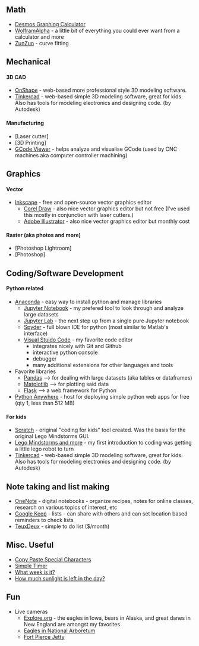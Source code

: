 ## Math
- [Desmos Graphing Calculator](https://www.desmos.com/calculator)
- [WolframAlpha](https://www.wolframalpha.com/) - a little bit of everything you could ever want from a calculator and more
- [ZunZun](www.zunzun.com) - curve fitting

## Mechanical 
  
#### 3D CAD
- [OnShape](www.onshape.com) - web-based more professional style 3D modeling software.
- [Tinkercad](https://www.tinkercad.com/) - web-based simple 3D modeling software, great for kids. Also has tools for modeling electronics and designing code. (by Autodesk) 
  
#### Manufacturing
- [Laser cutter]
- [3D Printing]
- [GCode Viewer](http://gcode.ws/#) - helps analyze and visualise GCode (used by CNC machines aka computer controller machining)

## Graphics
  
#### Vector
- [Inkscape](https://inkscape.org/) - free and open-source vector graphics editor
   - [Corel Draw](https://www.coreldraw.com/) - also nice vector graphics editor but not free (I've used this mostly in conjunction with laser cutters.)
   - [Adobe Illustrator](https://www.adobe.com/products/illustrator.html) - also nice vector graphics editor but monthly cost
  
#### Raster (aka photos and more)
- [Photoshop Lightroom]
- [Photoshop]

## Coding/Software Development
  
#### Python related
- [Anaconda](https://www.anaconda.com/) - easy way to install python and manage libraries
   - [Jupyter Notebook](https://jupyter.org/) - my prefered tool to look through and analyze large datasets
   - [Jupyter Lab](https://jupyter.org/) - the next step up from a single pure Jupyter notebook
   - [Spyder](https://www.spyder-ide.org/) - full blown IDE for python (most similar to Matlab's interface)
   - [Visual Stuido Code](https://code.visualstudio.com/) - my favorite code editor
      - integrates nicely with Git and Github
      - interactive python console
      - debugger
      - many additional extensions for other languages and tools
- Favorite libraries
   - [Pandas](https://pandas.pydata.org/) --> for dealing with large datasets (aka tables or dataframes)
   - [Matplotlib](https://matplotlib.org/) --> for plotting said data
   - [Flask](https://flask.palletsprojects.com/) --> a web framework for Python 
- [Python Anywhere](https://pythonanywhere.com/) - host for deploying simple python web apps for free (qty 1, less than 512 MB)
  
#### For kids
- [Scratch](https://scratch.mit.edu/) - original "coding for kids" tool created. Was the basis for the original Lego Mindstorms GUI.
- [Lego Mindstorms and more](https://education.lego.com/) - my first introduction to coding was getting a little lego robot to turn
- [Tinkercad](https://www.tinkercad.com/) - web-based simple 3D modeling software, great for kids. Also has tools for modeling electronics and designing code. (by Autodesk) 

## Note taking and list making
- [OneNote](https://www.onenote.com/) - digital notebooks - organize recipes, notes for online classes, research on various topics of interest, etc
- [Google Keep](https://keep.google.com) - lists - can share with others and can set location based reminders to check lists 
- [TeuxDeux](https://teuxdeux.com/) - simple to do list ($/month) 

## Misc. Useful
- [Copy Paste Special Characters](http://copypastecharacter.com/)
- [Simple Timer](http://e.ggtimer.com/10min)
- [What week is it?](http://whatweekisit.org/)
- [How much sunlight is left in the day?](https://sunshine.fyi/?utm_campaign=Recomendo&utm_medium=email&utm_source=Revue%20newsletter)

## Fun
- Live cameras
   - [Explore.org](https://explore.org/livecams) - the eagles in Iowa, bears in Alaska, and great danes in New England are amongst my favorites
   - [Eagles in National Arboretum](https://naeaglecam.org/)
   - [Fort Pierce Jetty](https://visitstlucie.com/fort-pierce-inlet-webcam/)
